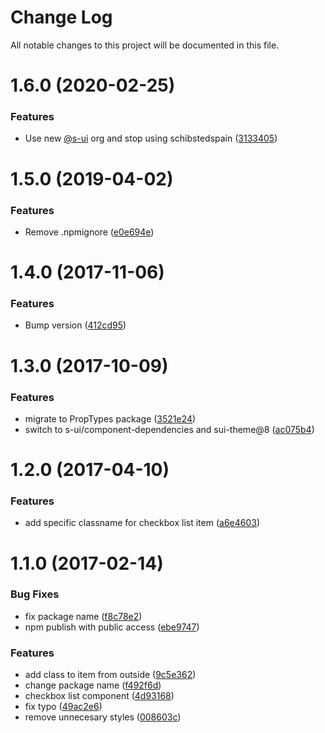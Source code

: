 # Change Log

All notable changes to this project will be documented in this file.

# 1.6.0 (2020-02-25)


### Features

* Use new [@s-ui](https://github.com/s-ui) org and stop using schibstedspain ([3133405](https://github.com/SUI-Components/schibsted-spain-components/commit/3133405c96ec99e5c39f435a81f98fe4cb6f8779))



# 1.5.0 (2019-04-02)


### Features

* Remove .npmignore ([e0e694e](https://github.com/SUI-Components/schibsted-spain-components/commit/e0e694e78d9212e1f09bef92009ad055152369fa))



# 1.4.0 (2017-11-06)


### Features

* Bump version ([412cd95](https://github.com/SUI-Components/schibsted-spain-components/commit/412cd95a65df77ae620535df50a822876c8159ac))



# 1.3.0 (2017-10-09)


### Features

* migrate to PropTypes package ([3521e24](https://github.com/SUI-Components/schibsted-spain-components/commit/3521e24a1c2522ad56d038c31826d57189010398))
* switch to s-ui/component-dependencies and sui-theme@8 ([ac075b4](https://github.com/SUI-Components/schibsted-spain-components/commit/ac075b4cbcd61a08b24c4430b85410da21d46781))



# 1.2.0 (2017-04-10)


### Features

* add specific classname for checkbox list item ([a6e4603](https://github.com/SUI-Components/schibsted-spain-components/commit/a6e46039f2c115e73dfa926ae7dd3d945a18d801))



# 1.1.0 (2017-02-14)


### Bug Fixes

* fix package name ([f8c78e2](https://github.com/SUI-Components/schibsted-spain-components/commit/f8c78e2ef7bec9cc24d44571f3da340d26c28da3))
* npm publish with public access ([ebe9747](https://github.com/SUI-Components/schibsted-spain-components/commit/ebe974799a321c314796f606fdf91ba01e29f472))


### Features

* add class to item from outside ([9c5e362](https://github.com/SUI-Components/schibsted-spain-components/commit/9c5e362ba951482c452ab1af8d4658145d348c14))
* change package name ([f492f6d](https://github.com/SUI-Components/schibsted-spain-components/commit/f492f6dce002e88cdf52bc447f31a0a5bd372c6b))
* checkbox list component ([4d93168](https://github.com/SUI-Components/schibsted-spain-components/commit/4d9316871ef384e503400cee4433eda179fd32c8))
* fix typo ([49ac2e6](https://github.com/SUI-Components/schibsted-spain-components/commit/49ac2e6509a6223662a58e418e2a112fb1fb49b2))
* remove unnecesary styles ([008603c](https://github.com/SUI-Components/schibsted-spain-components/commit/008603ce71479534ed947aa5c859b74fd625c1b9))



